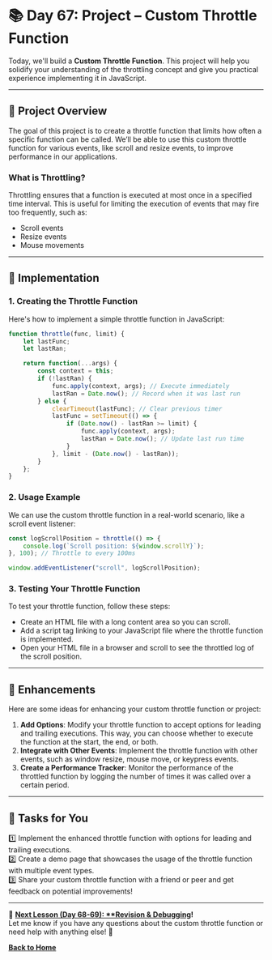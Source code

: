 # **📚 Day 67: Project – Custom Throttle Function**  

Today, we'll build a **Custom Throttle Function**. This project will help you solidify your understanding of the throttling concept and give you practical experience implementing it in JavaScript.

---

## **🔹 Project Overview**  

The goal of this project is to create a throttle function that limits how often a specific function can be called. We’ll be able to use this custom throttle function for various events, like scroll and resize events, to improve performance in our applications.

### **What is Throttling?**  
Throttling ensures that a function is executed at most once in a specified time interval. This is useful for limiting the execution of events that may fire too frequently, such as:
- Scroll events
- Resize events
- Mouse movements

---

## **🔹 Implementation**  

### **1. Creating the Throttle Function**  
Here's how to implement a simple throttle function in JavaScript:

```js
function throttle(func, limit) {
    let lastFunc;
    let lastRan;

    return function(...args) {
        const context = this;
        if (!lastRan) {
            func.apply(context, args); // Execute immediately
            lastRan = Date.now(); // Record when it was last run
        } else {
            clearTimeout(lastFunc); // Clear previous timer
            lastFunc = setTimeout(() => {
                if (Date.now() - lastRan >= limit) {
                    func.apply(context, args);
                    lastRan = Date.now(); // Update last run time
                }
            }, limit - (Date.now() - lastRan));
        }
    };
}
```

### **2. Usage Example**  
We can use the custom throttle function in a real-world scenario, like a scroll event listener:

```js
const logScrollPosition = throttle(() => {
    console.log(`Scroll position: ${window.scrollY}`);
}, 100); // Throttle to every 100ms

window.addEventListener("scroll", logScrollPosition);
```

### **3. Testing Your Throttle Function**  
To test your throttle function, follow these steps:
- Create an HTML file with a long content area so you can scroll.
- Add a script tag linking to your JavaScript file where the throttle function is implemented.
- Open your HTML file in a browser and scroll to see the throttled log of the scroll position.

---

## **🔹 Enhancements**  
Here are some ideas for enhancing your custom throttle function or project:
1. **Add Options**: Modify your throttle function to accept options for leading and trailing executions. This way, you can choose whether to execute the function at the start, the end, or both.
2. **Integrate with Other Events**: Implement the throttle function with other events, such as window resize, mouse move, or keypress events.
3. **Create a Performance Tracker**: Monitor the performance of the throttled function by logging the number of times it was called over a certain period.

---

## **📝 Tasks for You**  
1️⃣ Implement the enhanced throttle function with options for leading and trailing executions.  
2️⃣ Create a demo page that showcases the usage of the throttle function with multiple event types.  
3️⃣ Share your custom throttle function with a friend or peer and get feedback on potential improvements!

---

🎯 **[Next Lesson (Day 68-69): **Revision & Debugging](../day_68-69/)!**  
Let me know if you have any questions about the custom throttle function or need help with anything else! 🚀

[**Back to Home**](../../../)